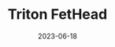 ---
title: "Triton FetHead"
linkTitle: "Triton Fethead"
date: 2023-06-18
weight: 2
description: >
  En beskrivelse av en veldig liten volum-forsterker for mikrofoner.
---
